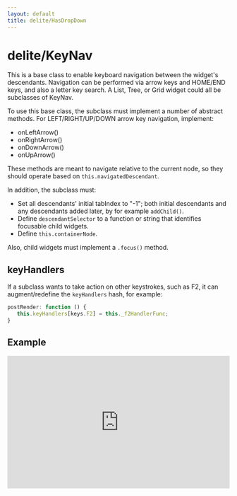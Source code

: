 ```yaml
---
layout: default
title: delite/HasDropDown
---
```


# delite/KeyNav

This is a base class to enable keyboard navigation between the widget's descendants.
Navigation can be performed via arrow keys and HOME/END keys, and also a letter key search.
A List, Tree, or Grid widget could all be subclasses of KeyNav.

To use this base class, the subclass must implement a number of abstract methods.  For LEFT/RIGHT/UP/DOWN arrow key
navigation, implement:

* onLeftArrow()
* onRightArrow()
* onDownArrow()
* onUpArrow()

These methods are meant to navigate relative to the current node,
so they should operate based on `this.navigatedDescendant`.

In addition, the subclass must:

- Set all descendants' initial tabIndex to "-1"; both initial descendants and any
descendants added later, by for example `addChild()`.
- Define `descendantSelector` to a function or string that identifies focusable child widgets.
- Define `this.containerNode`.

Also, child widgets must implement a `.focus()` method.

## keyHandlers

If a subclass wants to take action on other keystrokes, such as F2, it can augment/redefine the `keyHandlers`
hash, for example:

```js
postRender: function () {
   this.keyHandlers[keys.F2] = this._f2HandlerFunc;
}
```

## Example

<iframe width="100%" height="300" src="http://jsfiddle.net/ibmjs/Lbvu2/embedded/" allowfullscreen="allowfullscreen" frameborder="0"></iframe>
